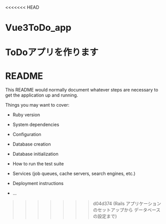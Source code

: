 <<<<<<< HEAD
# Vue3ToDo_app
ToDoアプリを作ります
=======
# README

This README would normally document whatever steps are necessary to get the
application up and running.

Things you may want to cover:

* Ruby version

* System dependencies

* Configuration

* Database creation

* Database initialization

* How to run the test suite

* Services (job queues, cache servers, search engines, etc.)

* Deployment instructions

* ...
>>>>>>> d04d374 (Rails アプリケーションのセットアップから データベースの設定まで)
